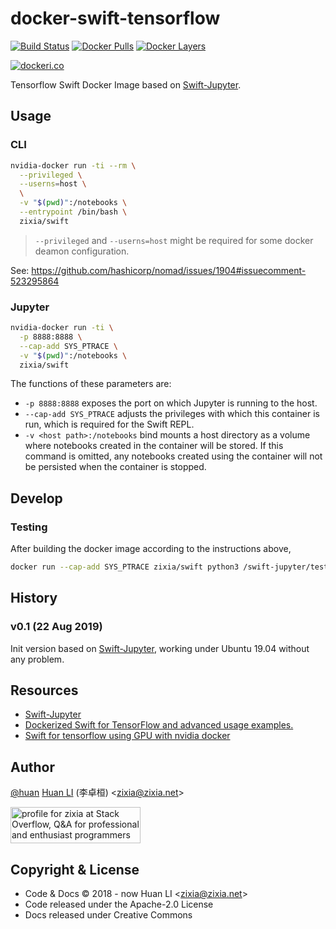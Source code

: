 # docker-swift-tensorflow

[![Build Status](https://travis-ci.com/huan/swift.svg?branch=master)](https://travis-ci.com/huan/swift)
[![Docker Pulls](https://img.shields.io/docker/pulls/zixia/swift.svg?maxAge=2592000)](https://hub.docker.com/r/zixia/swift/)
[![Docker Layers](https://images.microbadger.com/badges/image/zixia/swift.svg)](https://microbadger.com/#/images/zixia/swift)

[![dockeri.co](https://dockeri.co/image/zixia/swift)](https://hub.docker.com/r/zixia/swift/)

Tensorflow Swift Docker Image based on [Swift-Jupyter](https://github.com/google/swift-jupyter).

## Usage

### CLI

```sh
nvidia-docker run -ti --rm \
  --privileged \
  --userns=host \
  \
  -v "$(pwd)":/notebooks \
  --entrypoint /bin/bash \
  zixia/swift
```

> `--privileged` and `--userns=host` might be required for some docker deamon configuration.

See: <https://github.com/hashicorp/nomad/issues/1904#issuecomment-523295864>

### Jupyter

```bash
nvidia-docker run -ti \
  -p 8888:8888 \
  --cap-add SYS_PTRACE \
  -v "$(pwd)":/notebooks \
  zixia/swift
```

The functions of these parameters are:

- `-p 8888:8888` exposes the port on which Jupyter is running to the host.
- `--cap-add SYS_PTRACE` adjusts the privileges with which this container is run, which is required for the Swift REPL.
- `-v <host path>:/notebooks` bind mounts a host directory as a volume where notebooks created in the container will be stored.  If this command is omitted, any notebooks created using the container will not be persisted when the container is stopped.

## Develop

### Testing

After building the docker image according to the instructions above,

```sh
docker run --cap-add SYS_PTRACE zixia/swift python3 /swift-jupyter/test/all_test_docker.py
```

## History

### v0.1 (22 Aug 2019)

Init version based on [Swift-Jupyter](https://github.com/google/swift-jupyter), working under Ubuntu 19.04 without any problem.

## Resources

- [Swift-Jupyter](https://github.com/google/swift-jupyter)
- [Dockerized Swift for TensorFlow and advanced usage examples.](https://github.com/zachgrayio/swift-tensorflow)
- [Swift for tensorflow using GPU with nvidia docker](https://forums.fast.ai/t/swift-for-tensorflow-using-gpu-with-nvidia-docker/44730)

## Author

[@huan](https://github.com/huan) [Huan LI](https://linkedin.com/in/zixia) (李卓桓) \<zixia@zixia.net\>

<a href="http://stackoverflow.com/users/1123955/zixia">
  <img src="http://stackoverflow.com/users/flair/1123955.png" width="208" height="58" alt="profile for zixia at Stack Overflow, Q&amp;A for professional and enthusiast programmers" title="profile for zixia at Stack Overflow, Q&amp;A for professional and enthusiast programmers">
</a>

## Copyright & License

- Code & Docs © 2018 - now Huan LI \<zixia@zixia.net\>
- Code released under the Apache-2.0 License
- Docs released under Creative Commons
